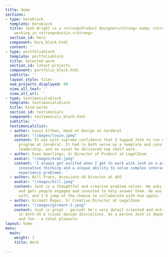 ```yaml
---
title: Home
sections:
- type: heroblock
  template: heroblock
  title: Josh Wright is a <strong>Product Designer</strong> &amp; <strong>UX Strategist</strong>
    working in <strong>Austin.</strong>
  section_id: hero
  component: hero_block.html
  content: ''
- type: portfolioblock
  template: portfolioblock
  title: Selected work
  section_id: latest-projects
  component: portfolio_block.html
  subtitle: ''
  layout_style: tiles
  num_projects_displayed: 99
  view_all_text: ''
  view_all_url: ''
- type: testimonialsblock
  template: testimonialsblock
  title: Kind words
  section_id: testimonials
  component: testimonials_block.html
  subtitle: ''
  testimonialslist:
  - author: Louis Elfman, Head of Design at Cerebral
    avatar: "/images/louie.jpeg"
    content: It was with supreme confidence that I tapped Josh to run my initial research
      program at Cerebral. It had to both serve as a template and convince critical
      leadership, and as usual he delivered top shelf work.
  - author: Evan Geerlings, Sr Director of Product at LegalZoom
    avatar: "/images/evan.jpeg"
    content: 'I always get excited when I get to work with Josh on a project. He brings
      innovative thinking and a unique ability to solve complex interaction and user
      experience problems. '
  - author: Bill Franz, Associate UX Director at AXS
    avatar: "/images/bill.jpeg"
    content: Josh is a thoughtful and creative problem solver. He asks the right questions
      and gets people engaged and invested to help answer them. He was great to work
      with, and I’d jump at the chance to collaborate with him again.
  - author: Girmant Ragus, Sr Creative Director at LegalZoom
    avatar: "/images/girmant-1.jpeg"
    content: Josh is great - period! He's very detail oriented and extremely capable
      in both UX & visual design disciplines. As a person Josh is dependable, no nonsense
      and fun - a total pleasure.
layout: home
menu:
  main:
    weight: 1
    title: Work

---
```

